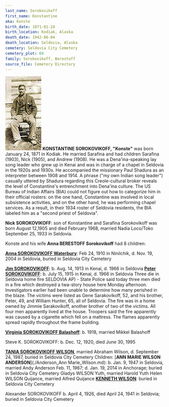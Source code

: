 ```yaml
---
last_name: Sorokovikoff
first_name: Konstantine
aka: Konste
birth_date: 1871-01-24
birth_location: Kodiak, Alaska
death_date: 1942-06-04
death_location: Seldovia, Alaska
cemetery: Seldovia City Cemetery
cemetery_plot: 69
family: Sorokovikoff, Berestoff
source_file: Cemetery Directory
---
```

![](../assets/images/Constantine%20Sorokovikov%20seated%20beside%20house%20cropped.jpg)
**KONSTANTINE SOROKOVIKOFF, "Konste"**  was born January 24, 1871 in Kodiak.  He married Sarafina and had children Sarafina (1903), Nick (1905), and Andrew (1908). He was a Dena'ina-speaking lay song leader who grew up in Kenai and was in charge of a chapel in Seldovia in the 1920s and 1930s. He accompanied the missionary Paul Shadura as an interpreter between 1908 and 1914.  A phrase ("my own Indian song leader") casually uttered by Shadura regarding this Creole-cultural broker reveals the level of Constantine's entrenchment into Dena'ina culture. The US Bureau of Indian Affairs (BIA) could not figure out how to categorize him in their official rosters: on the one hand, Constantine was involved in local subsistence activities, and on the other hand, he was performing chapel services.  As a result, in their 1934 roster of Seldovia residents, the BIA labeled him as a "second priest of Seldovia".  

**Nick SOROKOVIKOFF**: son of Konstantine and Sarafina Sorokovikoff was born August 12,1905 and died February 1968, married Nadia Loco/Toko September 25, 1933 in Seldovia.

Konste and his wife **Anna BERESTOFF Sorokovikoff** had 8 children:

[**Anna SOROKOVIKOFF Waterbury**](./Waterbury_Anna_Sorokovikoff.md):  Feb 24, 1910 in Ninilchik, d. Nov. 19, 2004 in Seldovia, buried in Seldovia City Cemetery

[**Jim SOROKOVIKOFF**](./Sorokovikoff_Jim.md): b. Aug. 14, 1913 in Kenai, d. 1966 in Seldovia
[**Peter SOROKOVIKOFF**](./Sorokovikoff_Peter.md): b. July 15, 1915 in Kenai, d. 1966 in Seldovia
    Three die in Seldovia home fire SELDOVIA AP) - State Police said today three men died in a fire which destroyed a twa-story house here Monday afternoon. Investigators earlier had been unable to determine how many perished in the blaze. The victims were listed as Gene Sarakovikoff, 52, and his brother, Peter, 49, and William Hunter, 65, all of Seldovia. The fire was in a home owned by Jimmie Sarakovikoff, another brother of two of the victims. All four men apparently lived at the house. Troopers said the fire apparently was caused by a cigarette which fell on a mattress. The flames apparently spread rapidly throughout the frame building.

[**Virginia SOROKOVIKOFF Balashoff**](./Balashoff_Virginia_Sorokovikof.md): b. 1918, married Mikkel Balashoff

Steve K. SOROKOVIKOFF: b. Dec. 12, 1920, died June 30, 1995

[**TANIA SOROKOVIKOFF WILSON**](./Wilson_Tania_Sorokovikoff.md), married Abraham Wilson, d. September 24, 1987, buried in Seldovia City Cemetery
     Children: 
        [**ANN MARIE WILSON ANDERSON**](./Anderson_Ann Marie_Wilson.md): b. Jan. 9, 1947 in Seldovia, married Andy Anderson Feb. 11, 1967; d. Jan. 19, 2014 in Anchorage; buried in Seldovia City Cemetery
        Gladys WILSON Yuth, married Harold Yuth
        Helen WILSON Quijance, married Alfred Quijance
        [**KENNETH WILSON**](./Wilson_Kenneth.md): buried in Seldovia City Cemetery

Alexander SOROKOVIKOFF  b. April 4, 1926, died April 24, 1941 in Seldovia; buried in Seldovia City Cemetery


